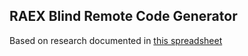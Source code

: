 ## RAEX Blind Remote Code Generator

Based on research documented in [this spreadsheet](https://docs.google.com/spreadsheets/d/1oP6-OY93fNaIKRSyX8hcdRp30glidLyhRHn7Lt-4DNo/edit?usp=sharing)
